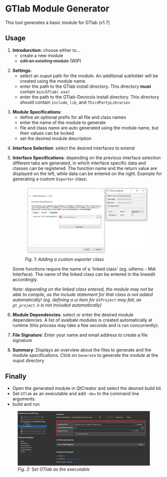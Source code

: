 # GTlab Module Generator

This tool generates a basic module for GTlab (v1.7)


## Usage

1. **Introdurction:** choose either to...
	* create a new module
	* ~~edit an exisiting module~~ (WIP)

</p> 

2. **Settings**: 
    * select an ouput path for the module. An additional subfolder will be created using the module name.
    * enter the path to the GTlab install directory. This directory **must** contain `bin/GTlab(.exe)`
    * enter the path to the GTlab-Devtools install directory. This directory should contain `include`, `lib`, and `ThirdPartyLibraries`

</p>

3. **Module Specifications**:
    * define an optional prefix for all file and class names
    * enter the name of the module to generate
    * file and class name are auto generated using the module name, but their values can be locked
    * set the desired module description 

</p>

4. **Interface Selection**: select the desired interfaces to extend 


5. **Interface Specifications**: depending on the previous interface selection different tabs are generated, in which interface specific data and classes can be registered. The function name and the return value are displayed on the left, while data can be entered on the right. Example for generating a custom `Exporter` class:

    <figure class="image">
        <img src="/images/add_class_example.jpg" alt="Adding a custom exporter class">
        <figcaption> <i>Fig. 1: Adding a custom exporter class</i></figcaption>
    </figure>

    Some functions require the name of a 'linked class' (eg. uiItems - Mdi Interface). The name of the linked class can be entered in the lineedit accordingly.

    _Note: depending on the linked class entered, the module may not be able to compile, as the include statement for that class is not added automatically! (eg. defining a ui item for `GtProject` may fail, as `gt_project.h` is not included automatically)_

6. **Module Dependencies**: select or enter the desired module dependencies. A list of avaibale modules is created automatically at runtime (this process may take a few seconds and is run concurrently). 

</p>

7. **File Signature**: Enter your name and email address to create a file signature

8. **Summary**: Displays an overview about the files to generate and the module specifications. Click on `Generate` to generate the module at the ouput directory


## Finally

* Open the generated module in QtCreator and select the desired build kit. 
* Set `GTlab` as an executable and add `-dev` to the command line arguments.
* build and run

<figure class="image">
    <img src="/images/set_gtlab_executable.jpg" alt="Set GTlab as the executable">
    <figcaption> <i>Fig. 2: Set GTlab as the executable</i></figcaption>
</figure>


